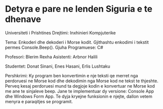# Detyra e pare ne lenden Siguria e te dhenave

Universiteti i Prishtines
Drejtimi: Inxhinieri Kompjuterike

Tema: Enkoderi dhe dekoderi i Morse kodit. Gjithashtu enkodimi i tekstit permes Console.Beep().
Gjuha Programuese: C#

Profesori: Blerim Rexha
Asistenti: Arbnor Halili

Studentet: Donat Sinani, Enes Hasani, Erlis Lushtaku

Pershkrimi:
Ky program ben konvertimin e nje teksti qe merret nga perdoruesi ne Morse kod dhe dekodimin nga Morse kod ne tekst te thjeshte. 
Perveq kesaj perdoruesi mund ta degjoje kodin e konvertuar ne Morse kod me ane te sinjaleve beep.
Jane te implementuar dy versione: Console App dhe Windows Form App. Te dyja kryejne funksionin e njejte, dallon vetem menyra e paraqitjes se programit.
